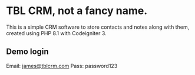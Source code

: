# TBL CRM, not a fancy name.
This is a simple CRM software to store contacts and notes along with them, created using PHP 8.1 with Codeigniter 3.
## Demo login
Email: james@tblcrm.com
Pass: password123
